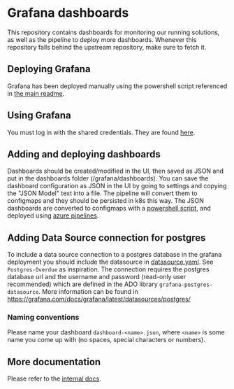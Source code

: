 # Grafana dashboards

This repository contains dashboards for monitoring our running solutions, as well as the pipeline to
deploy more dashboards. Whenever this repository falls behind the upstream repository, make sure to
fetch it.

## Deploying Grafana

Grafana has been deployed manually using the powershell script referenced in
[the main readme](./README.md).

## Using Grafana

You must log in with the shared credentials. They are found
[here](https://eu-west-1.console.aws.amazon.com/systems-manager/parameters/grafana_admin_credentials/description?region=eu-west-1).

## Adding and deploying dashboards

Dashboards should be created/modified in the UI, then saved as JSON and put in the dashboards folder
(/grafana/dashboards). You can save the dashboard configuration as JSON in the UI by going to
settings and copying the "JSON Model" text into a file. The pipeline will convert them to configmaps
and they should be persisted in k8s this way. The JSON dashboards are converted to configmaps with a
[powershell script](./grafana/Convert-JSONToConfigmap.ps1), and deployed using
[azure pipelines](./azure-pipelines.yml).

## Adding Data Source connection for postgres

To include a data source connection to a postgres database in the grafana deployment you should
include the datasource in [datasource.yaml](./grafana/configmaps/datasource.yaml). See
`Postgres-Overdue` as inspiration. The connection requires the postgres database url and the
username and password (read-only user recommended) which are defined in the ADO library
`grafana-postgres-datasource`. More information can be found in https://grafana.com/docs/grafana/latest/datasources/postgres/

### Naming conventions

Please name your dashboard `dashboard-<name>.json`, where `<name>` is some name you come up with (no
spaces, special characters or numbers).

## More documentation

Please refer to the
[internal docs](https://dfds.visualstudio.com/DefaultCollection/Smart%20Data/_wiki/wikis/Smart-Data.wiki/3226/Grafana-Dashboards).
